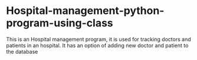 # Hospital-management-python-program-using-class
This is an Hospital management program, it is used for tracking doctors and patients in an hospital. It has an option of adding new doctor and patient to the database 

